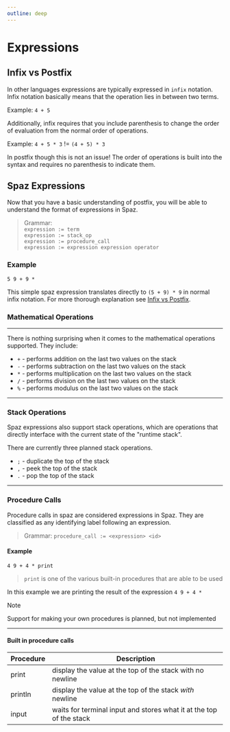 ```yaml
---
outline: deep
---
```


# Expressions

## Infix vs Postfix

In other languages expressions are typically expressed in `infix` notation. Infix notation basically means that the operation lies in between two terms.

Example:
`4 + 5`

Additionally, infix requires that you include parenthesis to change the order of evaluation from the normal order of operations.

Example:
`4 + 5 * 3` != `(4 + 5) * 3`

In postfix though this is not an issue! The order of operations is built into the syntax and requires no parenthesis to indicate them.

## Spaz Expressions
Now that you have a basic understanding of postfix, you will be able to understand the format of expressions in Spaz.

> Grammar:<br>
> `expression := term`<br>
> `expression := stack_op`<br>
> `expression := procedure_call`<br>
> `expression := expression expression operator`<br>


### Example
```spaz
5 9 + 9 *
```

This simple spaz expression translates directly to `(5 + 9) * 9` in normal infix notation. For more thorough explanation see [Infix vs Postfix](#infix-vs-postfix).

### Mathematical Operations
----
There is nothing surprising when it comes to the mathematical operations supported. They include:
* `+` - performs addition on the last two values on the stack
* `-` - performs subtraction on the last two values on the stack
* `*` - performs multiplication on the last two values on the stack
* `/` - performs division on the last two values on the stack
* `%` - performs modulus on the last two values on the stack

----
### Stack Operations
Spaz expressions also support stack operations, which are operations that directly interface with the current state of the "runtime stack".

There are currently three planned stack operations.
* `;` - duplicate the top of the stack
* `,` - peek the top of the stack
* `.` - pop the top of the stack

----
### Procedure Calls
Procedure calls in spaz are considered expressions in Spaz.
They are classified as any identifying label following an expression.

> Grammar:
> `procedure_call := <expression> <id>`

#### Example
```spaz
4 9 + 4 * print
```
> `print` is one of the various built-in procedures that are able to be used

In this example we are printing the result of the expression `4 9 + 4 *`

> [!NOTE]
> Support for making your own procedures is planned, but not implemented

---
#### Built in procedure calls
| Procedure | Description |
| --------- | ----------- |
| print     | display the value at the top of the stack with no newline |
| println   | display the value at the top of the stack *with* newline |
| input     | waits for terminal input and stores what it at the top of the stack |
